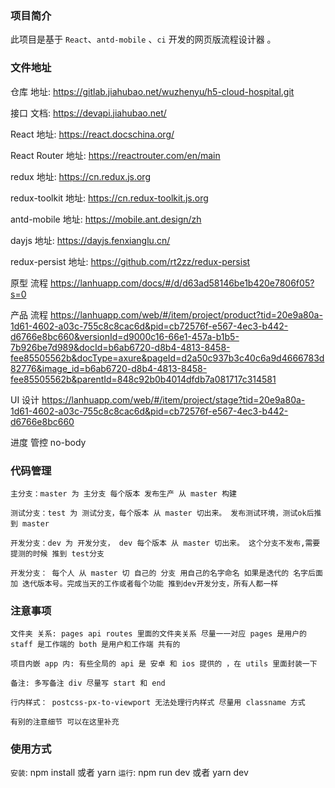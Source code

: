 ### 项目简介

此项目是基于 `React`、`antd-mobile` 、`ci`  开发的网页版流程设计器 。

### 文件地址

仓库 地址: https://gitlab.jiahubao.net/wuzhenyu/h5-cloud-hospital.git

接口 文档: https://devapi.jiahubao.net/

React 地址: https://react.docschina.org/

React Router 地址: https://reactrouter.com/en/main

redux 地址: https://cn.redux.js.org

redux-toolkit 地址: https://cn.redux-toolkit.js.org

antd-mobile 地址: https://mobile.ant.design/zh

dayjs 地址: https://dayjs.fenxianglu.cn/

redux-persist 地址: https://github.com/rt2zz/redux-persist

原型 流程 https://lanhuapp.com/docs/#/d/d63ad58146be1b420e7806f05?s=0

产品 流程 https://lanhuapp.com/web/#/item/project/product?tid=20e9a80a-1d61-4602-a03c-755c8c8cac6d&pid=cb72576f-e567-4ec3-b442-d6766e8bc660&versionId=d9000c16-66e1-457a-b1b5-7b926be7d989&docId=b6ab6720-d8b4-4813-8458-fee85505562b&docType=axure&pageId=d2a50c937b3c40c6a9d4666783d82776&image_id=b6ab6720-d8b4-4813-8458-fee85505562b&parentId=848c92b0b4014dfdb7a081717c314581

UI 设计 https://lanhuapp.com/web/#/item/project/stage?tid=20e9a80a-1d61-4602-a03c-755c8c8cac6d&pid=cb72576f-e567-4ec3-b442-d6766e8bc660

进度 管控 no-body

### 代码管理

    主分支：master 为 主分支 每个版本 发布生产 从 master 构建

    测试分支：test 为 测试分支，每个版本 从 master 切出来。 发布测试环境，测试ok后推到 master

    开发分支：dev 为 开发分支， dev 每个版本 从 master 切出来。 这个分支不发布,需要提测的时候 推到 test分支

    开发分支： 每个人 从 master 切 自己的 分支 用自己的名字命名 如果是迭代的 名字后面 加 迭代版本号。完成当天的工作或者每个功能 推到dev开发分支，所有人都一样

### 注意事项

    文件夹 关系: pages api routes 里面的文件夹关系 尽量一一对应 pages 是用户的 staff 是工作端的 both 是用户和工作端 共有的

    项目内嵌 app 内: 有些全局的 api 是 安卓 和 ios 提供的 ，在 utils 里面封装一下

    备注: 多写备注 div 尽量写 start 和 end

    行内样式： postcss-px-to-viewport 无法处理行内样式 尽量用 classname 方式

    有别的注意细节 可以在这里补充

### 使用方式

`安装`: npm install 或者 yarn
`运行`: npm run dev 或者 yarn dev
